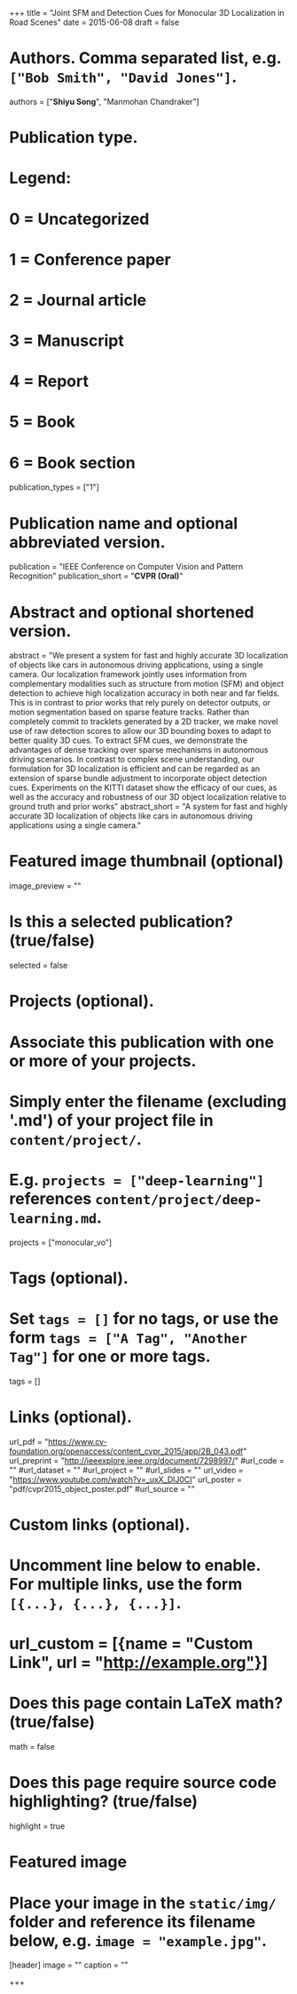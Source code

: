 +++
title = "Joint SFM and Detection Cues for Monocular 3D Localization in Road Scenes"
date = 2015-06-08
draft = false

# Authors. Comma separated list, e.g. `["Bob Smith", "David Jones"]`.
authors = ["**Shiyu Song**", "Manmohan Chandraker"]

# Publication type.
# Legend:
# 0 = Uncategorized
# 1 = Conference paper
# 2 = Journal article
# 3 = Manuscript
# 4 = Report
# 5 = Book
# 6 = Book section
publication_types = ["1"]

# Publication name and optional abbreviated version.
publication = "IEEE Conference on Computer Vision and Pattern Recognition"
publication_short = "**CVPR (Oral)**"

# Abstract and optional shortened version.
abstract = "We present a system for fast and highly accurate 3D localization of objects like cars in autonomous driving applications, using a single camera. Our localization framework jointly uses information from complementary modalities such as structure from motion (SFM) and object detection to achieve high localization accuracy in both near and far fields. This is in contrast to prior works that rely purely on detector outputs, or motion segmentation based on sparse feature tracks. Rather than completely commit to tracklets generated by a 2D tracker, we make novel use of raw detection scores to allow our 3D bounding boxes to adapt to better quality 3D cues. To extract SFM cues, we demonstrate the advantages of dense tracking over sparse mechanisms in autonomous driving scenarios. In contrast to complex scene understanding, our formulation for 3D localization is efficient and can be regarded as an extension of sparse bundle adjustment to incorporate object detection cues. Experiments on the KITTI dataset show the efficacy of our cues, as well as the accuracy and robustness of our 3D object localization relative to ground truth and prior works"
abstract_short = "A system for fast and highly accurate 3D localization of objects like cars in autonomous driving applications using a single camera."

# Featured image thumbnail (optional)
image_preview = ""

# Is this a selected publication? (true/false)
selected = false

# Projects (optional).
#   Associate this publication with one or more of your projects.
#   Simply enter the filename (excluding '.md') of your project file in `content/project/`.
#   E.g. `projects = ["deep-learning"]` references `content/project/deep-learning.md`.
projects = ["monocular_vo"]

# Tags (optional).
#   Set `tags = []` for no tags, or use the form `tags = ["A Tag", "Another Tag"]` for one or more tags.
tags = []

# Links (optional).
url_pdf = "https://www.cv-foundation.org/openaccess/content_cvpr_2015/app/2B_043.pdf"
url_preprint = "http://ieeexplore.ieee.org/document/7298997/"
#url_code = ""
#url_dataset = ""
#url_project = ""
#url_slides = ""
url_video = "https://www.youtube.com/watch?v=_uxX_DlJ0CI"
url_poster = "pdf/cvpr2015_object_poster.pdf"
#url_source = ""

# Custom links (optional).
#   Uncomment line below to enable. For multiple links, use the form `[{...}, {...}, {...}]`.
# url_custom = [{name = "Custom Link", url = "http://example.org"}]

# Does this page contain LaTeX math? (true/false)
math = false

# Does this page require source code highlighting? (true/false)
highlight = true

# Featured image
# Place your image in the `static/img/` folder and reference its filename below, e.g. `image = "example.jpg"`.
[header]
image = ""
caption = ""

+++
